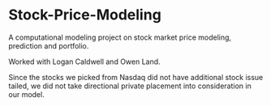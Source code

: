 # Stock-Price-Modeling
A computational modeling project on stock market price modeling, prediction and portfolio.

Worked with Logan Caldwell and Owen Land.

Since the stocks we picked from Nasdaq did not have additional stock issue tailed, we did not take directional private placement into consideration in our model.
